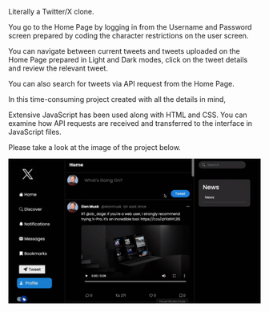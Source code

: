 Literally a Twitter/X clone.

You go to the Home Page by logging in from the Username and Password screen prepared by coding the character restrictions on the user screen.

You can navigate between current tweets and tweets uploaded on the Home Page prepared in Light and Dark modes, click on the tweet details and review the relevant tweet.

You can also search for tweets via API request from the Home Page.

In this time-consuming project created with all the details in mind,

Extensive JavaScript has been used along with HTML and CSS. You can examine how API requests are received and transferred to the interface in JavaScript files.

Please take a look at the image of the project below.

![Animation](https://github.com/oranmehmetsirin/Clone-of-Twitter-X/blob/main/gif.gif?raw=true)
